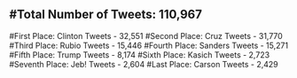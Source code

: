 #Total Number of Tweets: 110,967 
---
#First Place: Clinton Tweets - 32,551
#Second Place: Cruz Tweets - 31,770
#Third Place: Rubio Tweets - 15,446
#Fourth Place: Sanders Tweets - 15,271
#Fifth Place: Trump Tweets - 8,174
#Sixth Place: Kasich Tweets - 2,723
#Seventh Place: Jeb! Tweets - 2,604
#Last Place: Carson Tweets - 2,429
